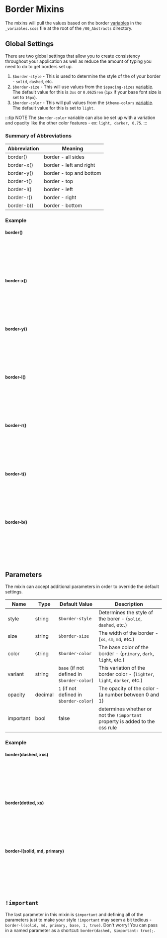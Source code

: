 # Border Mixins

The mixins will pull the values based on the border [variables](/framework/documentation/variables.html#borders) in the `_variables.scss` file at the root of the `/00_Abstracts` directory.

## Global Settings

There are two global settings that allow you to create consistency throughout your application as well as reduce the amount of typing you need to do to get borders set up.

1. `$border-style` - This is used to determine the style of the of your border - `solid`, `dashed`, etc.
2. `$border-size` - This will use values from the  `$spacing-sizes` [variable](/framework/documentation/variables.html#spacing). The default value for this is `3xs` or `0.0625rem` (`1px` if your base font size is set to `16px`).
3. `$border-color` - This will pull values from the `$theme-colors` [variable](/framework/documentation/variables.html#colors). The default value for this is set to `light`.

:::tip NOTE
The `$border-color` variable can also be set up with a variation and opacity like the other color features - ex: `light, darker, 0.75`.
:::

### Summary of Abbreviations

Abbreviation | Meaning
-- | --
border() | border - all sides
border-x() | border - left and right
border-y() | border - top and bottom
border-t() | border - top
border-l() | border - left
border-r() | border - right
border-b() | border - bottom

### Example

<div class="grid-wrap col-3">
    <div>
        <h4>border()</h4>
        <div style="width:100%; height:100px" class="shadow-xs border-3xs bg-white"></div>
    </div>
    <div>
        <h4>border-x()</h4>
        <div style="width:100%; height:100px" class="shadow-xs border-x-3xs bg-white"></div>
    </div>
    <div>
        <h4>border-y()</h4>
        <div style="width:100%; height:100px" class="shadow-xs border-y-3xs bg-white"></div>
    </div>
    <div>
        <h4>border-l()</h4>
        <div style="width:100%; height:100px" class="shadow-xs border-l-3xs bg-white"></div>
    </div>
    <div>
        <h4>border-r()</h4>
        <div style="width:100%; height:100px" class="shadow-xs border-r-3xs bg-white"></div>
    </div>
    <div>
        <h4>border-t()</h4>
        <div style="width:100%; height:100px" class="shadow-xs border-t-3xs bg-white"></div>
    </div>
    <div>
        <h4>border-b()</h4>
        <div style="width:100%; height:100px" class="shadow-xs border-b-3xs bg-white"></div>
    </div>
</div>

## Parameters

The mixin can accept additional parameters in order to override the default settings.

Name | Type | Default Value | Description
-- | -- | -- | --
style | string | `$border-style` | Determines the style of the borer - (`solid`, `dashed`, etc.)
size | string | `$border-size` | The width of the border - (`xs`, `sm`, `md`, etc.)
color | string | `$border-color` | The base color of the border - (`primary`, `dark`, `light`, etc.)
variant | string | `base` (if not defined in `$border-color`) | This variation of the border color - (`lighter`, `light`, `darker`, etc.)
opacity | decimal | `1` (if not defined in `$border-color`) | The opacity of the color - (a number between 0 and 1)
important | bool | false | determines whether or not the `!important` property is added to the css rule

### Example

<div class="grid-wrap col-3">
    <div>
        <h4>border(dashed, xxs)</h4>
        <div style="width:100%; height:100px" class="shadow-xs border-dashed bg-white"></div>
    </div>
    <div>
        <h4>border(dotted, xs)</h4>
        <div style="width:100%; height:100px" class="shadow-xs border-dotted bg-white"></div>
    </div>
    <div>
        <h4>border-l(solid, md, primary)</h4>
        <div style="width:100%; height:100px" class="shadow-xs border-l-primary bg-white"></div>
    </div>
</div>

## `!important`

The last parameter in this mixin is `$important` and defining all of the parameters just to make your style `!important` may seem a bit tedious - `border-l(solid, md, primary, base, 1, true)`. Don't worry! You can pass in a named parameter as a shortcut: `border(dashed, $important: true);`.
